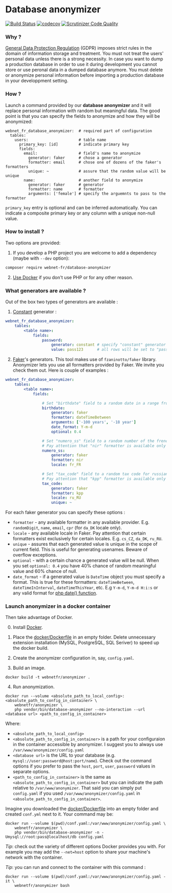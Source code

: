 # Database anonymizer

[![Build Status](https://travis-ci.com/webnet-fr/database-anonymizer.svg?branch=master)](https://travis-ci.com/webnet-fr/database-anonymizer)
[![codecov](https://codecov.io/gh/webnet-fr/database-anonymizer/branch/master/graph/badge.svg)](https://codecov.io/gh/webnet-fr/database-anonymizer)
[![Scrutinizer Code Quality](https://scrutinizer-ci.com/g/webnet-fr/database-anonymizer/badges/quality-score.png?b=master)](https://scrutinizer-ci.com/g/webnet-fr/database-anonymizer)


### Why ?

[General Data Protection Regulation] (GDPR) imposes strict rules in the domain of
information storage and treatment. You must not treat the users' personal data 
unless there is a strong necessity. In case you want to dump a production database
in order to use it during development you cannot store or use peronal data in 
a dumped database anymore. You must delete or anonymize personal information before
importing a production database in your developpment setting.


### How ?

Launch a command provided by our **database anonymizer** and it will replace 
personal information with random but meaningful data. The good point is that you 
can specify the fields to anonymize and how they will be anonymized:

```
webnet_fr_database_anonymizer:  # required part of configuration
  tables:
    users:                      # table name
      primary_key: [id]         # indicate primary key
      fields:
        email:                  # field's name to anonymize
          generator: faker      # chose a generator
          formatter: email      # chose one of dozens of the faker's formatters
          unique: ~             # assure that the random value will be unique
        name:                   # another field to anonymize
          generator: faker      # generator
          formatter: name       # formatter
          arguments: ['female'] # specify the arguemnts to pass to the formatter
```

`primary_key` entry is optional and can be inferred automatically. You can 
indicate a composite primary key or any column with a unique non-null value.


### How to install ?

Two options are provided:

1. If you develop a PHP project you are welcome to add a dependency 
(maybe with `--dev` option):
  
```bash
composer require webnet-fr/database-anonymizer
```

2. [Use Docker](#launch-anonymizer-in-a-docker-container) if you don't use PHP or for any other reason.


### What generators are available ?

Out of the box two types of generators are available :

1. [Constant] generator :

```yaml
webnet_fr_database_anonymizer:
    tables:
        <table name>:
            fields:
                password:
                    generator: constant # specify "constant" generator
                    value: pass123      # all rows will be set to "pass123"
```

2. [Faker]'s generators. This tool makes use of `fzaninotto/faker` library.
Anonymizer lets you use all formatters provided by Faker. We invite you check
them out. Here is couple of examples :

```yaml
webnet_fr_database_anonymizer:
    tables:
        <table name>:
            fields:

                # Set "birthdate" field to a random date in a range from -100 to -18 years.
                birthdate:
                    generator: faker
                    formatter: dateTimeBetween          
                    arguments: ['-100 years', '-18 year']
                    date_format: Y-m-d
                    optional: 0.4

                # Set "numero_ss" field to a random number of the french sécurité sociale.
                # Pay attention that "nir" formatter is available only with french locale. 
                numero_ss:
                    generator: faker
                    formatter: nir
                    locale: fr_FR

                # Set "tax_code" field to a random tax code for russian company.
                # Pay attention that "kpp" formatter is available only with russian locale. 
                tax_code:
                    generator: faker
                    formatter: kpp
                    locale: ru_RU
                    unique: ~
```

For each faker generator you can specify these options :
- `formatter` - any available formatter in any available provider. E.g. `randomDigit`,
`name`, `email`, `cpr` (for `da_DK` locale only).
- `locale` - any available locale in Faker. Pay attention that certain formatters
exist exclusively for certain locales. E.g. `cs_CZ`, `da_DK`, `ru_RU`.
- `unique` - assures that each generated value is unique in the scope of current
field. This is useful for generating usenames. Beware of overflow exceptions.
- `optional` - with a certain chance a generated value will be null. When you
set `optional: 0.4` you have 40% chance of random meaningful value and 60% chance 
of null.
- `date_format` - if a generated value is `DateTime` object you must specify a
format. This is true for these formatters: `dateTimeBetween`, `dateTimeInInterval`, 
`dateTimeThisYear`, etc. E.g `Y-m-d`, `Y-m-d H:i:s` or any valid format for 
[php date() function].


### Launch anonymizer in a docker container

Then take advantage of Docker.

0. Install [Docker].

1. Place the [docker/Dockerfile] in an empty folder. Delete unnecessary extension 
installation (MySQL, PostgreSQL, SQL Seriver) to speed up the docker build.

2. Create the anonymizer configuration in, say, `config.yaml`.

3. Build an image.

```
docker build -t webnetfr/anonymizer .
```

4. Run anonymization.

```
docker run --volume <absolute_path_to_local_config>:<absolute_path_to_config_in_container> \
    webnetfr/anonymizer \
    php vendor/bin/database-anonymizer --no-interaction --url <database url> <path_to_config_in_container>
```

Where:

- `<absolute_path_to_local_config>`
- `<absolute_path_to_config_in_container>` is a path for your configuraion
  in the container accessible by anonymizer. I suggest you to always use `/var/www/anonymizer/config.yaml`
- `<database url>` is the URL to your database (e.g. `mysql://user:password@host:port/name`).
  Check out the command options if you prefer to pass the `host`, `port`, `user`, `password` 
  values in separate options.
- `<path_to_config_in_container>` is the same as `<absolute_path_to_config_in_container>`
but you can indicate the path relative to `/var/www/anonymizer`. That said you 
can simply put `config.yaml` if you used `/var/www/anonymizer/config.yaml` in
`<absolute_path_to_config_in_container>`.
 
Imagine you downloaded the [docker/Dockerfile] into an empty folder and created 
`conf.yml` next to it. Your command may be:

```
docker run --volume $(pwd)/conf.yaml:/var/www/anonymizer/config.yaml \
    webnetfr/anonymizer \
    php vendor/bin/database-anonymizer -n -Umysql://root:pass@localhost/db config.yaml
```

*Tip*: check out the variety of different options Docker provides you with.
For example you may add the `--net=host` option to share your machine's network 
with the container.

*Tip*: you can run and connect to the container with this command :
```
docker run --volume $(pwd)/conf.yaml:/var/www/anonymizer/config.yaml -it \
    webnetfr/anonymizer bash
```

[General Data Protection Regulation]: https://en.wikipedia.org/wiki/General_Data_Protection_Regulation
[Constant]: src/Generator/Constant.php
[Faker]: https://github.com/fzaninotto/Faker
[php date() function]: https://www.php.net/manual/fr/function.date.php
[Docker]: https://www.docker.com
[docker/Dockerfile]: docker/Dockerfile
